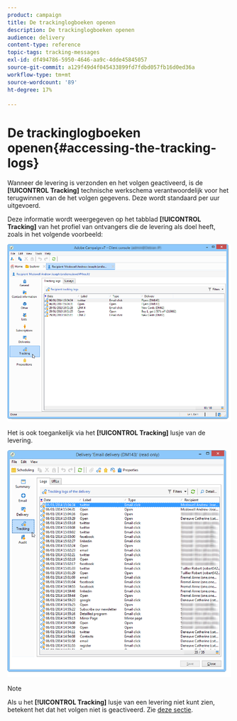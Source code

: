 ```yaml
---
product: campaign
title: De trackinglogboeken openen
description: De trackinglogboeken openen
audience: delivery
content-type: reference
topic-tags: tracking-messages
exl-id: df494786-5950-4646-aa9c-4dde45845057
source-git-commit: a129f49d4f045433899fd7fdbd057fb16d0ed36a
workflow-type: tm+mt
source-wordcount: '89'
ht-degree: 17%

---
```


# De trackinglogboeken openen{#accessing-the-tracking-logs}

Wanneer de levering is verzonden en het volgen geactiveerd, is de **[!UICONTROL Tracking]** technische werkschema verantwoordelijk voor het terugwinnen van de het volgen gegevens. Deze wordt standaard per uur uitgevoerd.

Deze informatie wordt weergegeven op het tabblad **[!UICONTROL Tracking]** van het profiel van ontvangers die de levering als doel heeft, zoals in het volgende voorbeeld:

![](assets/s_ncs_user_select_tracking_tab_from_recipient.png)

Het is ook toegankelijk via het **[!UICONTROL Tracking]** lusje van de levering.

![](assets/s_ncs_user_select_tracking_tab_from_del.png)

>[!NOTE]
>
>Als u het **[!UICONTROL Tracking]** lusje van een levering niet kunt zien, betekent het dat het volgen niet is geactiveerd. Zie [deze sectie](how-to-configure-tracked-links.md).
